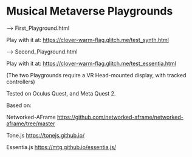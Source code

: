# Musical Metaverse Playgrounds

--> First_Playground.html

Play with it at: https://clover-warm-flag.glitch.me/test_synth.html

--> Second_Playground.html

Play with it at: https://clover-warm-flag.glitch.me/test_essentia.html 

(The two Playgrounds require a VR Head-mounted display, with tracked controllers)

Tested on Oculus Quest, and Meta Quest 2.

Based on: 

Networked-AFrame https://github.com/networked-aframe/networked-aframe/tree/master

Tone.js https://tonejs.github.io/

Essentia.js https://mtg.github.io/essentia.js/


